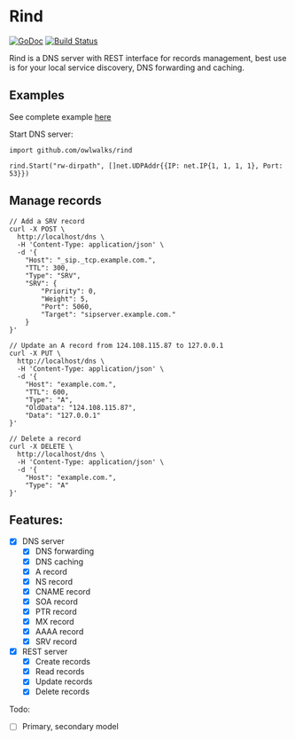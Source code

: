 # Rind

[![GoDoc](https://godoc.org/github.com/owlwalks/rind?status.svg)](https://godoc.org/github.com/owlwalks/rind)
[![Build Status](https://travis-ci.com/owlwalks/rind.svg?branch=master)](https://travis-ci.com/owlwalks/rind)

Rind is a DNS server with REST interface for records management, best use is for your local service discovery, DNS forwarding and caching.

## Examples
See complete example [here](https://github.com/owlwalks/rind/blob/master/rind/main.go)

Start DNS server:
```golang
import github.com/owlwalks/rind

rind.Start("rw-dirpath", []net.UDPAddr{{IP: net.IP{1, 1, 1, 1}, Port: 53}})
```

## Manage records
```shell
// Add a SRV record
curl -X POST \
  http://localhost/dns \
  -H 'Content-Type: application/json' \
  -d '{
	"Host": "_sip._tcp.example.com.",
	"TTL": 300,
	"Type": "SRV",
	"SRV": {
		"Priority": 0,
		"Weight": 5,
		"Port": 5060,
		"Target": "sipserver.example.com."
	}
}'

// Update an A record from 124.108.115.87 to 127.0.0.1
curl -X PUT \
  http://localhost/dns \
  -H 'Content-Type: application/json' \
  -d '{
	"Host": "example.com.",
	"TTL": 600,
	"Type": "A",
	"OldData": "124.108.115.87",
	"Data": "127.0.0.1"
}'

// Delete a record
curl -X DELETE \
  http://localhost/dns \
  -H 'Content-Type: application/json' \
  -d '{
	"Host": "example.com.",
	"Type": "A"
}'
```

## Features:
- [x] DNS server
  - [x] DNS forwarding
  - [x] DNS caching
  - [x] A record
  - [x] NS record
  - [x] CNAME record
  - [x] SOA record
  - [x] PTR record
  - [x] MX record
  - [x] AAAA record
  - [x] SRV record
- [x] REST server
  - [x] Create records
  - [x] Read records
  - [x] Update records
  - [x] Delete records

Todo:
- [ ] Primary, secondary model
